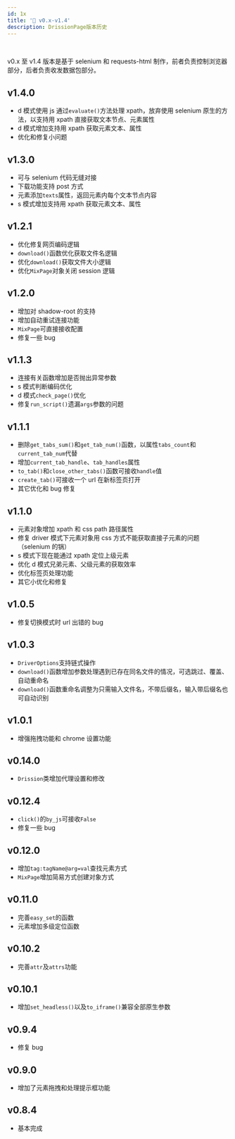 ```yaml
---
id: 1x
title: '📒 v0.x-v1.4'
description: DrissionPage版本历史
---
```


<div class="wwads-cn wwads-horizontal" data-id="317"></div><br/>

v0.x 至 v1.4 版本是基于 selenium 和 requests-html 制作，前者负责控制浏览器部分，后者负责收发数据包部分。

## v1.4.0

- d 模式使用 js 通过`evaluate()`方法处理 xpath，放弃使用 selenium 原生的方法，以支持用 xpath 直接获取文本节点、元素属性
- d 模式增加支持用 xpath 获取元素文本、属性
- 优化和修复小问题

## v1.3.0

- 可与 selenium 代码无缝对接
- 下载功能支持 post 方式
- 元素添加`texts`属性，返回元素内每个文本节点内容
- s 模式增加支持用 xpath 获取元素文本、属性

## v1.2.1

- 优化修复网页编码逻辑
- `download()`函数优化获取文件名逻辑
- 优化`download()`获取文件大小逻辑
- 优化`MixPage`对象关闭 session 逻辑

## v1.2.0

- 增加对 shadow-root 的支持
- 增加自动重试连接功能
- `MixPage`可直接接收配置
- 修复一些 bug

## v1.1.3

- 连接有关函数增加是否抛出异常参数
- s 模式判断编码优化
- d 模式`check_page()`优化
- 修复`run_script()`遗漏`args`参数的问题

## v1.1.1

- 删除`get_tabs_sum()`和`get_tab_num()`函数，以属性`tabs_count`和`current_tab_num`代替
- 增加`current_tab_handle`、`tab_handles`属性
- `to_tab()`和`close_other_tabs()`函数可接收`handle`值
- `create_tab()`可接收一个 url 在新标签页打开
- 其它优化和 bug 修复

## v1.1.0

- 元素对象增加 xpath 和 css path 路径属性
- 修复 driver 模式下元素对象用 css 方式不能获取直接子元素的问题（selenium 的锅）
- s 模式下现在能通过 xpath 定位上级元素
- 优化 d 模式兄弟元素、父级元素的获取效率
- 优化标签页处理功能
- 其它小优化和修复

## v1.0.5

- 修复切换模式时 url 出错的 bug

## v1.0.3

- `DriverOptions`支持链式操作
- `download()`函数增加参数处理遇到已存在同名文件的情况，可选跳过、覆盖、自动重命名
- `download()`函数重命名调整为只需输入文件名，不带后缀名，输入带后缀名也可自动识别

## v1.0.1

- 增强拖拽功能和 chrome 设置功能

## v0.14.0

- `Drission`类增加代理设置和修改

## v0.12.4

- `click()`的`by_js`可接收`False`
- 修复一些 bug

## v0.12.0

- 增加`tag:tagName@arg=val`查找元素方式
- `MixPage`增加简易方式创建对象方式

## v0.11.0

- 完善`easy_set`的函数
- 元素增加多级定位函数

## v0.10.2

- 完善`attr`及`attrs`功能

## v0.10.1

- 增加`set_headless()`以及`to_iframe()`兼容全部原生参数

## v0.9.4

- 修复 bug

## v0.9.0

- 增加了元素拖拽和处理提示框功能

## v0.8.4

- 基本完成
